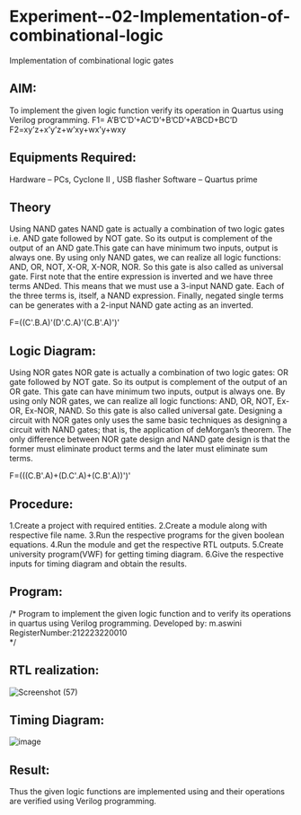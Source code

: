 # Experiment--02-Implementation-of-combinational-logic
Implementation of combinational logic gates
 
## AIM:
To implement the given logic function verify its operation in Quartus using Verilog programming.
 F1= A’B’C’D’+AC’D’+B’CD’+A’BCD+BC’D
F2=xy’z+x’y’z+w’xy+wx’y+wxy
 
 
 
## Equipments Required:
Hardware – PCs, Cyclone II , USB flasher
Software – Quartus prime


## Theory
Using NAND gates
NAND gate is actually a combination of two logic gates i.e. AND gate followed by NOT gate. So its output is complement of the output of an AND gate.This gate can have minimum two inputs, output is always one. By using only NAND gates, we can realize all logic functions: AND, OR, NOT, X-OR, X-NOR, NOR. So this gate is also called as universal gate. First note that the entire expression is inverted and we have three terms ANDed. This means that we must use a 3-input NAND gate. Each of the three terms is, itself, a NAND expression. Finally, negated single terms can be generates with a 2-input NAND gate acting as an inverted.

F=((C'.B.A)'(D'.C.A)'(C.B'.A)')'

## Logic Diagram:
Using NOR gates NOR gate is actually a combination of two logic gates: OR gate followed by NOT gate. So its output is complement of the output of an OR gate. This gate can have minimum two inputs, output is always one. By using only NOR gates, we can realize all logic functions: AND, OR, NOT, Ex-OR, Ex-NOR, NAND. So this gate is also called universal gate. Designing a circuit with NOR gates only uses the same basic techniques as designing a circuit with NAND gates; that is, the application of deMorgan’s theorem. The only difference between NOR gate design and NAND gate design is that the former must eliminate product terms and the later must eliminate sum terms.

F=(((C.B'.A)+(D.C'.A)+(C.B'.A))')' 

## Procedure:
1.Create a project with required entities. 2.Create a module along with respective file name. 3.Run the respective programs for the given boolean equations. 4.Run the module and get the respective RTL outputs. 5.Create university program(VWF) for getting timing diagram. 6.Give the respective inputs for timing diagram and obtain the results.
## Program:
/*
Program to implement the given logic function and to verify its operations in quartus using Verilog programming.
Developed by: m.aswini
RegisterNumber:212223220010  
*/
## RTL realization:
![Screenshot (57)](https://github.com/aswini068/Experiment--02-Implementation-of-combinational-logic-/assets/149219827/0ab2813e-77bc-4242-ab5e-779690c15d2d)

## Timing Diagram:
![image](https://github.com/aswini068/Experiment--02-Implementation-of-combinational-logic-/assets/149219827/6184cd0f-1769-451e-b828-d2d336acdb57)

## Result:
Thus the given logic functions are implemented using  and their operations are verified using Verilog programming.
